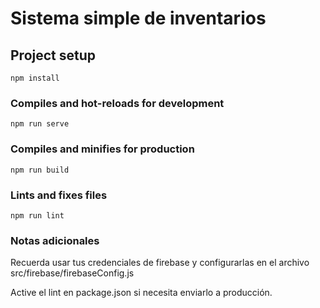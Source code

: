 # Sistema simple de inventarios

## Project setup
```
npm install
```

### Compiles and hot-reloads for development
```
npm run serve
```

### Compiles and minifies for production
```
npm run build
```

### Lints and fixes files
```
npm run lint
```

### Notas adicionales
Recuerda usar tus credenciales de firebase y configurarlas en el archivo src/firebase/firebaseConfig.js

Active el lint en package.json si necesita enviarlo a producción.
